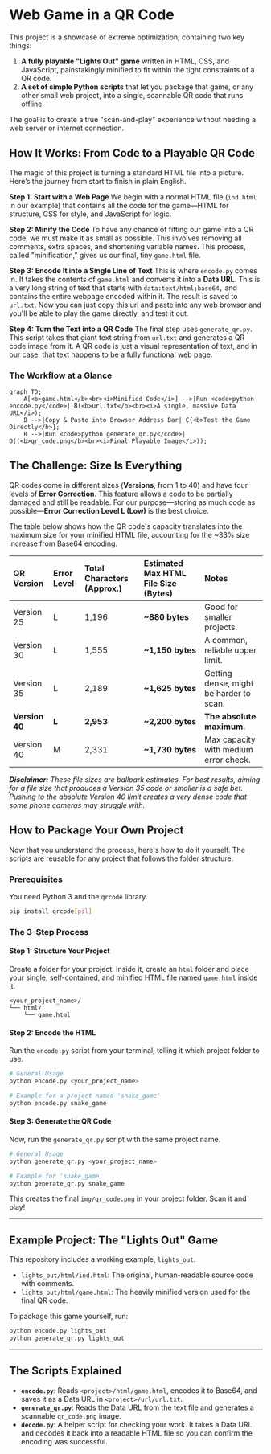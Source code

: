 # Web Game in a QR Code

This project is a showcase of extreme optimization, containing two key things:

1.  **A fully playable "Lights Out" game** written in HTML, CSS, and JavaScript, painstakingly minified to fit within the tight constraints of a QR code.
2.  **A set of simple Python scripts** that let you package that game, or any other small web project, into a single, scannable QR code that runs offline.

The goal is to create a true "scan-and-play" experience without needing a web server or internet connection.

## How It Works: From Code to a Playable QR Code

The magic of this project is turning a standard HTML file into a picture. Here’s the journey from start to finish in plain English.

**Step 1: Start with a Web Page**
We begin with a normal HTML file (`ind.html` in our example) that contains all the code for the game—HTML for structure, CSS for style, and JavaScript for logic.

**Step 2: Minify the Code**
To have any chance of fitting our game into a QR code, we must make it as small as possible. This involves removing all comments, extra spaces, and shortening variable names. This process, called "minification," gives us our final, tiny `game.html` file.

**Step 3: Encode It into a Single Line of Text**
This is where `encode.py` comes in. It takes the contents of `game.html` and converts it into a **Data URL**. This is a very long string of text that starts with `data:text/html;base64,` and contains the entire webpage encoded within it. The result is saved to `url.txt`. Now you can just copy this url and paste into any web browser and you'll be able to play the game directly, and test it out.

**Step 4: Turn the Text into a QR Code**
The final step uses `generate_qr.py`. This script takes that giant text string from `url.txt` and generates a QR code image from it. A QR code is just a visual representation of text, and in our case, that text happens to be a fully functional web page.

### The Workflow at a Glance

```mermaid
graph TD;
    A[<b>game.html</b><br><i>Minified Code</i>] -->|Run <code>python encode.py</code>| B(<b>url.txt</b><br><i>A single, massive Data URL</i>);
    B -->|Copy & Paste into Browser Address Bar| C{<b>Test the Game Directly</b>};
    B -->|Run <code>python generate_qr.py</code>| D((<b>qr_code.png</b><br><i>Final Playable Image</i>));

```

## The Challenge: Size Is Everything

QR codes come in different sizes (**Versions**, from 1 to 40) and have four levels of **Error Correction**. This feature allows a code to be partially damaged and still be readable. For our purpose—storing as much code as possible—**Error Correction Level L (Low)** is the best choice.

The table below shows how the QR code's capacity translates into the maximum size for your minified HTML file, accounting for the ~33% size increase from Base64 encoding.

| QR Version | Error Level | Total Characters (Approx.) | **Estimated Max HTML File Size (Bytes)** | Notes |
| :--- | :--- | :--- | :--- | :--- |
| Version 25 | L | 1,196 | **~880 bytes** | Good for smaller projects. |
| Version 30 | L | 1,555 | **~1,150 bytes** | A common, reliable upper limit. |
| Version 35 | L | 2,189 | **~1,625 bytes** | Getting dense, might be harder to scan. |
| **Version 40** | **L** | **2,953** | **~2,200 bytes** | **The absolute maximum.** |
| Version 40 | M | 2,331 | **~1,730 bytes** | Max capacity with medium error check. |

***Disclaimer:*** *These file sizes are ballpark estimates. For best results, aiming for a file size that produces a Version 35 code or smaller is a safe bet. Pushing to the absolute Version 40 limit creates a very dense code that some phone cameras may struggle with.*

## How to Package Your Own Project

Now that you understand the process, here's how to do it yourself. The scripts are reusable for any project that follows the folder structure.

### Prerequisites

You need Python 3 and the `qrcode` library.

```bash
pip install qrcode[pil]
```

### The 3-Step Process

#### Step 1: Structure Your Project

Create a folder for your project. Inside it, create an `html` folder and place your single, self-contained, and minified HTML file named `game.html` inside it.

```
<your_project_name>/
└── html/
    └── game.html
```

#### Step 2: Encode the HTML

Run the `encode.py` script from your terminal, telling it which project folder to use.

```bash
# General Usage
python encode.py <your_project_name>

# Example for a project named 'snake_game'
python encode.py snake_game
```

#### Step 3: Generate the QR Code

Now, run the `generate_qr.py` script with the same project name.

```bash
# General Usage
python generate_qr.py <your_project_name>

# Example for 'snake_game'
python generate_qr.py snake_game
```

This creates the final `img/qr_code.png` in your project folder. Scan it and play!

---

## Example Project: The "Lights Out" Game

This repository includes a working example, `lights_out`.

*   `lights_out/html/ind.html`: The original, human-readable source code with comments.
*   `lights_out/html/game.html`: The heavily minified version used for the final QR code.

To package this game yourself, run:

```bash
python encode.py lights_out
python generate_qr.py lights_out
```

---

## The Scripts Explained

*   **`encode.py`**: Reads `<project>/html/game.html`, encodes it to Base64, and saves it as a Data URL in `<project>/url/url.txt`.
*   **`generate_qr.py`**: Reads the Data URL from the text file and generates a scannable `qr_code.png` image.
*   **`decode.py`**: A helper script for checking your work. It takes a Data URL and decodes it back into a readable HTML file so you can confirm the encoding was successful.